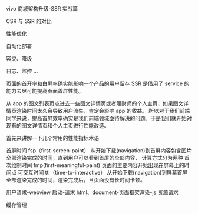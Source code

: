 vivo 商城架构升级-SSR 实战篇

CSR 与 SSR 的对比

性能优化

自动化部署

容灾、降级

日志、监控
...

页面的首开率和白屏率确实能影响一个产品的用户留存
SSR 是借用了 service 的能力去尽可能提高页面首屏性能。

从 app 的图文列表页点进去一些图文详情页或者理财师的个人主页，如果图文详情页渲染时间太久会导致用户流失，肯定会影响 app 的收益。
所以对于我们前端同学来说，提高首屏效率确实是我们前端领域亟待解决的问题。于是我们就开始对现有的图文详情页和个人主页进行性能改造。

首先来讲解一下几个常用的性能指标术语

首屏时间 fsp（first-screen-paint） 从开始下载(navigation)到首屏内容包含图片全部渲染完成的时间，直到用户可以看到首屏的全部内容，
计算方式分为两种
首次绘制时间 fmp(first-meaningful-paint) 页面的主要内容开始出现在屏幕上的时间点
可交互时间 ttl（time-to-interactive） 从开始下载(navigation)到屏幕首屏全部渲染完成的时间，渲染完成后，且页面没有长时间卡顿。

用户请求-webview 启动-请求 html、document-页面框架渲染-js 资源请求

缓存管理
